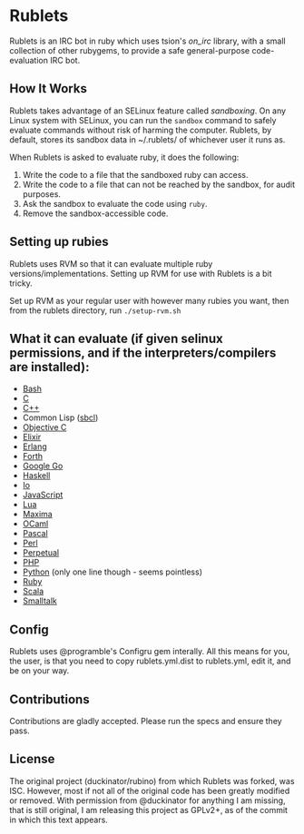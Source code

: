 Rublets
=======

Rublets is an IRC bot in ruby which uses tsion's *on_irc* library, with a small collection of other rubygems, to provide a safe general-purpose code-evaluation IRC bot.

How It Works
------------

Rublets takes advantage of an SELinux feature called *sandboxing*. On any Linux system with SELinux, you can run the `sandbox` command to safely evaluate commands without risk of harming the computer. Rublets, by default, stores its sandbox data in ~/.rublets/ of whichever user it runs as.

When Rublets is asked to evaluate ruby, it does the following:

1. Write the code to a file that the sandboxed ruby can access.
2. Write the code to a file that can not be reached by the sandbox, for audit purposes.
3. Ask the sandbox to evaluate the code using `ruby`.
4. Remove the sandbox-accessible code.

Setting up rubies
-----------------

Rublets uses RVM so that it can evaluate multiple ruby versions/implementations. Setting up RVM for use with Rublets is a bit tricky.

Set up RVM as your regular user with however many rubies you want, then from the rublets directory, run `./setup-rvm.sh`

What it can evaluate (if given selinux permissions, and if the interpreters/compilers are installed):
-----------------------------------------------------------------------------------------------------

* [Bash](https://www.gnu.org/software/bash/)
* [C](http://gcc.gnu.org/)
* [C++](http://gcc.gnu.org/)
* Common Lisp ([sbcl](http://sbcl.org))
* [Objective C](http://gcc.gnu.org/)
* [Elixir](http://elixir-lang.org)
* [Erlang](http://erlang.org)
* [Forth](https://www.gnu.org/software/gforth/)
* [Google Go](http://www.golang.org/)
* [Haskell](http://haskell.org)
* [Io](http://iolanguage.com)
* [JavaScript](https://developer.mozilla.org/en/JavaScript)
* [Lua](http://lua.org)
* [Maxima](http://maxima.sourceforge.net/)
* [OCaml](http://caml.inria.fr/)
* [Pascal](http://www.freepascal.org/)
* [Perl](http://www.perl.org)
* [Perpetual](https://github.com/programble/perpetual)
* [PHP](http://php.net)
* [Python](http://www.python.org) (only one line though - seems pointless)
* [Ruby](http://www.ruby-lang.org)
* [Scala](http://www.scala-lang.org)
* [Smalltalk](http://smalltalk.gnu.org)

Config
------

Rublets uses @programble's Configru gem interally. All this means for you, the user, is that you need to copy rublets.yml.dist to rublets.yml, edit it, and be on your way.

Contributions
-------------

Contributions are gladly accepted. Please run the specs and ensure they pass.

License
-------

The original project (duckinator/rubino) from which Rublets was forked, was ISC.
However, most if not all of the original code has been greatly modified or removed.
With permission from @duckinator for anything I am missing, that is still original,
I am releasing this project as GPLv2+, as of the commit in which this text appears.
